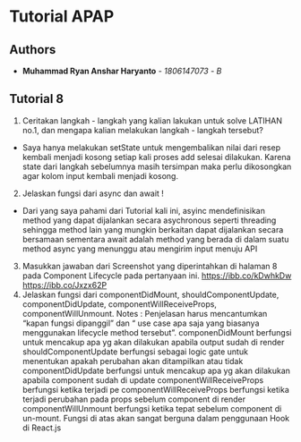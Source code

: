# Tutorial APAP
## Authors
* **Muhammad Ryan Anshar Haryanto** - *1806147073* - *B*

## Tutorial 8
1. Ceritakan langkah - langkah yang kalian lakukan untuk solve LATIHAN no.1, dan mengapa kalian
melakukan langkah - langkah tersebut?
- Saya hanya melakukan setState untuk mengembalikan nilai dari resep kembali menjadi kosong setiap kali proses add selesai dilakukan. Karena state dari langkah sebelumnya masih tersimpan maka perlu dikosongkan agar kolom input kembali menjadi kosong.
2. Jelaskan fungsi dari async dan await !
- Dari yang saya pahami dari Tutorial kali ini, asyinc mendefinisikan method yang dapat dijalankan secara asychronous seperti threading sehingga method lain yang
mungkin berkaitan dapat dijalankan secara bersamaan sementara await adalah method yang berada di dalam suatu method async yang menunggu atau mengirim input
menuju API
3. Masukkan jawaban dari Screenshot yang diperintahkan di halaman 8 pada Component Lifecycle
pada pertanyaan ini.
https://ibb.co/kDwhkDw
https://ibb.co/Jxzx62P
4. Jelaskan fungsi dari componentDidMount, shouldComponentUpdate,
componentDidUpdate, componentWillReceiveProps,
componentWillUnmount.
Notes : Penjelasan harus mencantumkan “kapan fungsi dipanggil” dan “ use case apa saja
yang biasanya menggunakan lifecycle method tersebut”.
componenDidMount berfungsi untuk mencakup apa yg akan dilakukan apabila output sudah di render
shouldComponentUpdate berfungsi sebagai logic gate untuk menentukan apakah perubahan akan ditampilkan atau tidak
componentDidUpdate berfungsi untuk mencakup apa yg akan dilakukan apabila component sudah di update
componentWillReceiveProps berfungsi ketika terjadi pe
componentWillReceiveProps berfungsi ketika terjadi perubahan pada props sebelum component di render
componentWillUnmount berfungsi ketika tepat sebelum component di un-mount.
Fungsi di atas akan sangat berguna dalam penggunaan Hook di React.js